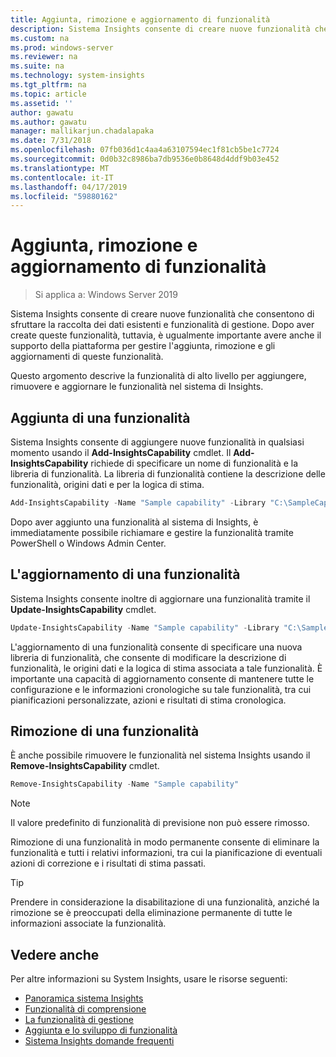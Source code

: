 ```yaml
---
title: Aggiunta, rimozione e aggiornamento di funzionalità
description: Sistema Insights consente di creare nuove funzionalità che consentono di sfruttare la raccolta dei dati esistenti e funzionalità di gestione. È importante avere anche il supporto della piattaforma per gestire l'aggiunta, rimozione e gli aggiornamenti di queste funzionalità. Questo argomento descrive la funzionalità di alto livello per aggiungere, rimuovere e aggiornare le funzionalità nel sistema di Insights.
ms.custom: na
ms.prod: windows-server
ms.reviewer: na
ms.suite: na
ms.technology: system-insights
ms.tgt_pltfrm: na
ms.topic: article
ms.assetid: ''
author: gawatu
ms.author: gawatu
manager: mallikarjun.chadalapaka
ms.date: 7/31/2018
ms.openlocfilehash: 07fb036d1c4aa4a63107594ec1f81cb5be1c7724
ms.sourcegitcommit: 0d0b32c8986ba7db9536e0b8648d4ddf9b03e452
ms.translationtype: MT
ms.contentlocale: it-IT
ms.lasthandoff: 04/17/2019
ms.locfileid: "59880162"
---
```

# <a name="adding-removing-and-updating-capabilities"></a>Aggiunta, rimozione e aggiornamento di funzionalità

>Si applica a: Windows Server 2019

Sistema Insights consente di creare nuove funzionalità che consentono di sfruttare la raccolta dei dati esistenti e funzionalità di gestione. Dopo aver create queste funzionalità, tuttavia, è ugualmente importante avere anche il supporto della piattaforma per gestire l'aggiunta, rimozione e gli aggiornamenti di queste funzionalità. 

Questo argomento descrive la funzionalità di alto livello per aggiungere, rimuovere e aggiornare le funzionalità nel sistema di Insights. 

## <a name="adding-a-capability"></a>Aggiunta di una funzionalità
Sistema Insights consente di aggiungere nuove funzionalità in qualsiasi momento usando il **Add-InsightsCapability** cmdlet. Il **Add-InsightsCapability** richiede di specificare un nome di funzionalità e la libreria di funzionalità. La libreria di funzionalità contiene la descrizione delle funzionalità, origini dati e per la logica di stima.

```PowerShell
Add-InsightsCapability -Name "Sample capability" -Library "C:\SampleCapability.dll"
```

Dopo aver aggiunto una funzionalità al sistema di Insights, è immediatamente possibile richiamare e gestire la funzionalità tramite PowerShell o Windows Admin Center. 

## <a name="updating-a-capability"></a>L'aggiornamento di una funzionalità
Sistema Insights consente inoltre di aggiornare una funzionalità tramite il **Update-InsightsCapability** cmdlet.

```PowerShell
Update-InsightsCapability -Name "Sample capability" -Library "C:\SampleCapabilityv2.dll"
```

L'aggiornamento di una funzionalità consente di specificare una nuova libreria di funzionalità, che consente di modificare la descrizione di funzionalità, le origini dati e la logica di stima associata a tale funzionalità. È importante una capacità di aggiornamento consente di mantenere tutte le configurazione e le informazioni cronologiche su tale funzionalità, tra cui pianificazioni personalizzate, azioni e risultati di stima cronologica. 

## <a name="removing-a-capability"></a>Rimozione di una funzionalità
È anche possibile rimuovere le funzionalità nel sistema Insights usando il **Remove-InsightsCapability** cmdlet. 

```PowerShell
Remove-InsightsCapability -Name "Sample capability" 
```
>[!NOTE]
>Il valore predefinito di funzionalità di previsione non può essere rimosso.

Rimozione di una funzionalità in modo permanente consente di eliminare la funzionalità e tutti i relativi informazioni, tra cui la pianificazione di eventuali azioni di correzione e i risultati di stima passati. 

>[!TIP]
>Prendere in considerazione la disabilitazione di una funzionalità, anziché la rimozione se è preoccupati della eliminazione permanente di tutte le informazioni associate la funzionalità. 

## <a name="see-also"></a>Vedere anche
Per altre informazioni su System Insights, usare le risorse seguenti:

- [Panoramica sistema Insights](overview.md)
- [Funzionalità di comprensione](understanding-capabilities.md)
- [La funzionalità di gestione](managing-capabilities.md)
- [Aggiunta e lo sviluppo di funzionalità](adding-and-developing-capabilities.md)
- [Sistema Insights domande frequenti](faq.md)